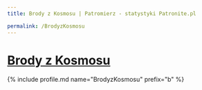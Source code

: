 ```yaml
---
title: Brody z Kosmosu | Patromierz - statystyki Patronite.pl

permalink: /BrodyzKosmosu
---
```


# [Brody z Kosmosu](https://patronite.pl/BrodyzKosmosu)

{% include profile.md name="BrodyzKosmosu" prefix="b" %}
